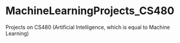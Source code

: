 # MachineLearningProjects_CS480
Projects on CS480 (Artificial Intelligence, which is equal to Machine Learning)
